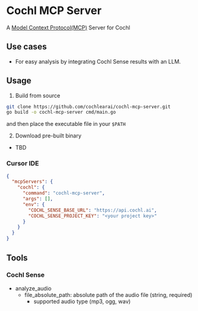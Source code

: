 # Cochl MCP Server

A [Model Context Protocol(MCP)](https://modelcontextprotocol.io/introduction) Server for Cochl

## Use cases
- For easy analysis by integrating Cochl Sense results with an LLM.

## Usage

1. Build from source
```bash
git clone https://github.com/cochlearai/cochl-mcp-server.git
go build -o cochl-mcp-server cmd/main.go
```
and then place the executable file in your `$PATH`

2. Download pre-built binary
- TBD


### Cursor IDE
```json
{
  "mcpServers": {
    "cochl": {
      "command": "cochl-mcp-server",
      "args": [],
      "env": {
        "COCHL_SENSE_BASE_URL": "https://api.cochl.ai",
        "COCHL_SENSE_PROJECT_KEY": "<your project key>"
      }
    }
  }
}
```

## Tools

### Cochl Sense
- analyze_audio
  - file_absolute_path: absolute path of the audio file (string, required)
    - supported audio type (mp3, ogg, wav)
